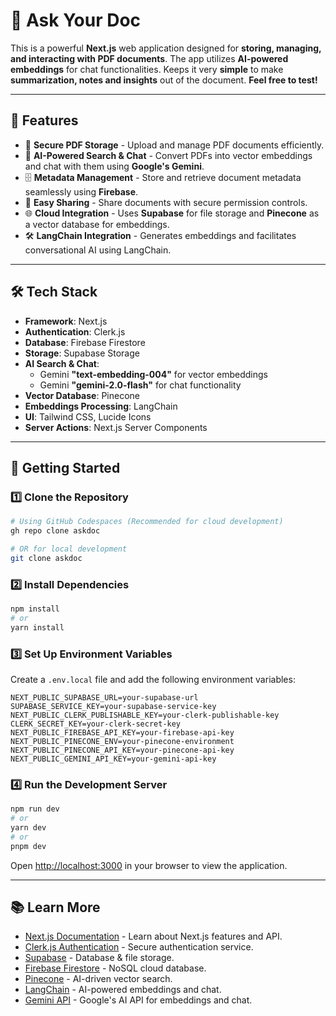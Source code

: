 # 📄 Ask Your Doc

This is a powerful **Next.js** web application designed for **storing, managing, and interacting with PDF documents**. The app utilizes **AI-powered embeddings** for chat functionalities. Keeps it very **simple** to make **summarization, notes and insights** out of the document. **Feel free to test!**

---

## 🚀 Features

- 📂 **Secure PDF Storage** - Upload and manage PDF documents efficiently.
- 🧠 **AI-Powered Search & Chat** - Convert PDFs into vector embeddings and chat with them using **Google's Gemini**.
- 🗄 **Metadata Management** - Store and retrieve document metadata seamlessly using **Firebase**.
- 🔗 **Easy Sharing** - Share documents with secure permission controls.
- 🌐 **Cloud Integration** - Uses **Supabase** for file storage and **Pinecone** as a vector database for embeddings.
- 🛠 **LangChain Integration** - Generates embeddings and facilitates conversational AI using LangChain.

---

## 🛠 Tech Stack

- **Framework**: Next.js
- **Authentication**: Clerk.js
- **Database**: Firebase Firestore
- **Storage**: Supabase Storage
- **AI Search & Chat**:
  - Gemini **"text-embedding-004"** for vector embeddings
  - Gemini **"gemini-2.0-flash"** for chat functionality
- **Vector Database**: Pinecone
- **Embeddings Processing**: LangChain
- **UI**: Tailwind CSS, Lucide Icons
- **Server Actions**: Next.js Server Components

---

## 🚀 Getting Started

### **1️⃣ Clone the Repository**

```bash
# Using GitHub Codespaces (Recommended for cloud development)
gh repo clone askdoc

# OR for local development
git clone askdoc
```

### **2️⃣ Install Dependencies**

```bash
npm install
# or
yarn install
```

### **3️⃣ Set Up Environment Variables**

Create a `.env.local` file and add the following environment variables:

```env
NEXT_PUBLIC_SUPABASE_URL=your-supabase-url
SUPABASE_SERVICE_KEY=your-supabase-service-key
NEXT_PUBLIC_CLERK_PUBLISHABLE_KEY=your-clerk-publishable-key
CLERK_SECRET_KEY=your-clerk-secret-key
NEXT_PUBLIC_FIREBASE_API_KEY=your-firebase-api-key
NEXT_PUBLIC_PINECONE_ENV=your-pinecone-environment
NEXT_PUBLIC_PINECONE_API_KEY=your-pinecone-api-key
NEXT_PUBLIC_GEMINI_API_KEY=your-gemini-api-key
```

### **4️⃣ Run the Development Server**

```bash
npm run dev
# or
yarn dev
# or
pnpm dev
```

Open [http://localhost:3000](http://localhost:3000) in your browser to view the application.

---

## 📚 Learn More

- [Next.js Documentation](https://nextjs.org/docs) - Learn about Next.js features and API.
- [Clerk.js Authentication](https://clerk.com) - Secure authentication service.
- [Supabase](https://supabase.com/docs) - Database & file storage.
- [Firebase Firestore](https://firebase.google.com/docs/firestore) - NoSQL cloud database.
- [Pinecone](https://www.pinecone.io/) - AI-driven vector search.
- [LangChain](https://python.langchain.com/) - AI-powered embeddings and chat.
- [Gemini API](https://ai.google.dev/) - Google's AI API for embeddings and chat.


